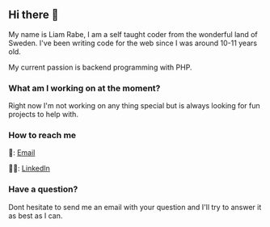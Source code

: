 ## Hi there 👋
My name is Liam Rabe, I am a self taught coder from the wonderful land
of Sweden. I've been writing code for the web since I was around 10-11 years old.

My current passion is backend programming with PHP.

### What am I working on at the moment?
Right now I'm not working on any thing special but is always looking for
fun projects to help with.

### How to reach me
📧: [Email](mailto:liamrabe@hotmail.com)

👨‍💻: [LinkedIn](https://linkedin.com/in/liamrabe)

### Have a question?
Dont hesitate to send me an email with your question and I'll try to answer
it as best as I can.